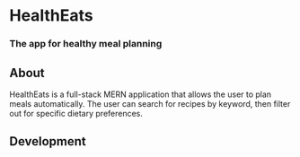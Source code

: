 # HealthEats
### The app for healthy meal planning

## About

HealthEats is a full-stack MERN application that allows the user to plan meals automatically. The user can search for recipes by keyword, then filter out for specific dietary preferences. 

## Development

## 